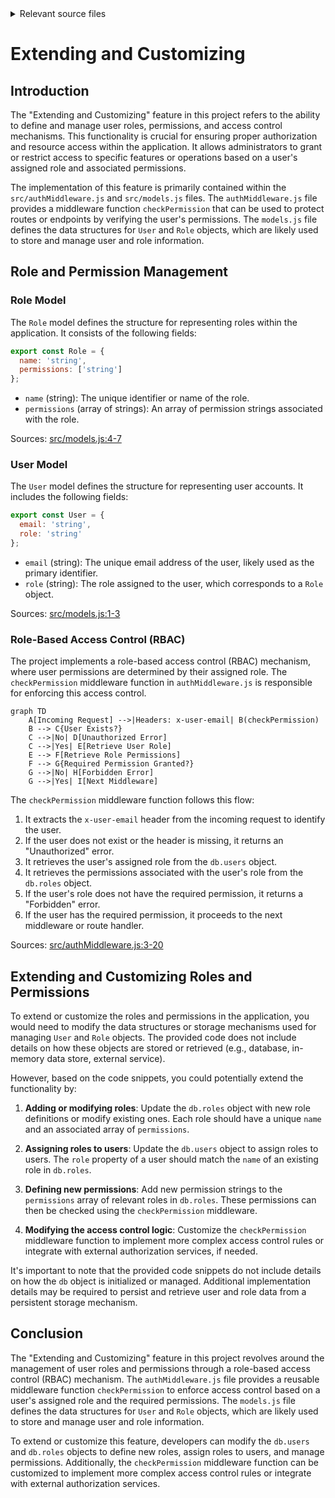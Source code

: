 <details>
<summary>Relevant source files</summary>

The following files were used as context for generating this wiki page:

- [src/authMiddleware.js](https://github.com/agattani123/access-control-service/blob/main/src/authMiddleware.js)
- [src/models.js](https://github.com/agattani123/access-control-service/blob/main/src/models.js)

</details>

# Extending and Customizing

## Introduction

The "Extending and Customizing" feature in this project refers to the ability to define and manage user roles, permissions, and access control mechanisms. This functionality is crucial for ensuring proper authorization and resource access within the application. It allows administrators to grant or restrict access to specific features or operations based on a user's assigned role and associated permissions.

The implementation of this feature is primarily contained within the `src/authMiddleware.js` and `src/models.js` files. The `authMiddleware.js` file provides a middleware function `checkPermission` that can be used to protect routes or endpoints by verifying the user's permissions. The `models.js` file defines the data structures for `User` and `Role` objects, which are likely used to store and manage user and role information.

## Role and Permission Management

### Role Model

The `Role` model defines the structure for representing roles within the application. It consists of the following fields:

```javascript
export const Role = {
  name: 'string',
  permissions: ['string']
};
```

- `name` (string): The unique identifier or name of the role.
- `permissions` (array of strings): An array of permission strings associated with the role.

Sources: [src/models.js:4-7]()

### User Model

The `User` model defines the structure for representing user accounts. It includes the following fields:

```javascript
export const User = {
  email: 'string',
  role: 'string'
};
```

- `email` (string): The unique email address of the user, likely used as the primary identifier.
- `role` (string): The role assigned to the user, which corresponds to a `Role` object.

Sources: [src/models.js:1-3]()

### Role-Based Access Control (RBAC)

The project implements a role-based access control (RBAC) mechanism, where user permissions are determined by their assigned role. The `checkPermission` middleware function in `authMiddleware.js` is responsible for enforcing this access control.

```mermaid
graph TD
    A[Incoming Request] -->|Headers: x-user-email| B(checkPermission)
    B --> C{User Exists?}
    C -->|No| D[Unauthorized Error]
    C -->|Yes| E[Retrieve User Role]
    E --> F[Retrieve Role Permissions]
    F --> G{Required Permission Granted?}
    G -->|No| H[Forbidden Error]
    G -->|Yes| I[Next Middleware]
```

The `checkPermission` middleware function follows this flow:

1. It extracts the `x-user-email` header from the incoming request to identify the user.
2. If the user does not exist or the header is missing, it returns an "Unauthorized" error.
3. It retrieves the user's assigned role from the `db.users` object.
4. It retrieves the permissions associated with the user's role from the `db.roles` object.
5. If the user's role does not have the required permission, it returns a "Forbidden" error.
6. If the user has the required permission, it proceeds to the next middleware or route handler.

Sources: [src/authMiddleware.js:3-20]()

## Extending and Customizing Roles and Permissions

To extend or customize the roles and permissions in the application, you would need to modify the data structures or storage mechanisms used for managing `User` and `Role` objects. The provided code does not include details on how these objects are stored or retrieved (e.g., database, in-memory data store, external service).

However, based on the code snippets, you could potentially extend the functionality by:

1. **Adding or modifying roles**: Update the `db.roles` object with new role definitions or modify existing ones. Each role should have a unique `name` and an associated array of `permissions`.

2. **Assigning roles to users**: Update the `db.users` object to assign roles to users. The `role` property of a user should match the `name` of an existing role in `db.roles`.

3. **Defining new permissions**: Add new permission strings to the `permissions` array of relevant roles in `db.roles`. These permissions can then be checked using the `checkPermission` middleware.

4. **Modifying the access control logic**: Customize the `checkPermission` middleware function to implement more complex access control rules or integrate with external authorization services, if needed.

It's important to note that the provided code snippets do not include details on how the `db` object is initialized or managed. Additional implementation details may be required to persist and retrieve user and role data from a persistent storage mechanism.

## Conclusion

The "Extending and Customizing" feature in this project revolves around the management of user roles and permissions through a role-based access control (RBAC) mechanism. The `authMiddleware.js` file provides a reusable middleware function `checkPermission` to enforce access control based on a user's assigned role and the required permissions. The `models.js` file defines the data structures for `User` and `Role` objects, which are likely used to store and manage user and role information.

To extend or customize this feature, developers can modify the `db.users` and `db.roles` objects to define new roles, assign roles to users, and manage permissions. Additionally, the `checkPermission` middleware function can be customized to implement more complex access control rules or integrate with external authorization services.